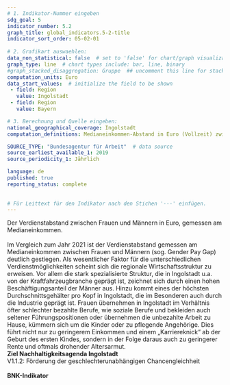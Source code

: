 ```yaml
---
# 1. Indikator-Nummer eingeben 
sdg_goal: 5 
indicator_number: 5.2
graph_title: global_indicators.5-2-title
indicator_sort_order: 05-02-01
 
# 2. Grafikart auswaehlen: 
data_non_statistical: false  # set to 'false' for chart/graph visualization 
graph_type: line  # chart types include: bar, line, binary 
#graph_stacked_disaggregation: Gruppe  ## uncomment this line for stacked bars. eplace 'Geschlecht' with the field of aggregation. 
computation_units: Euro
data_start_values:  # initialize the field to be shown  
 - field: Region 
   value: Ingolstadt 
 - field: Region 
   value: Bayern 

# 3. Berechnung und Quelle eingeben: 
national_geographical_coverage: Ingolstadt 
computation_definitions: Medianeinkommen-Abstand in Euro (Vollzeit) zwischen Frauen und Männern

SOURCE_TYPE: "Bundesagentur für Arbeit"  # data source  
source_earliest_available_1: 2019
source_periodicity_1: Jährlich

language: de   
published: true 
reporting_status: complete
 
 
# Für Leittext für den Indikator nach den Stichen '---' einfügen. 
---
```

Der Verdienstabstand zwischen Frauen und Männern in Euro, gemessen am Medianeinkommen.<br>
<br>
Im Vergleich zum Jahr 2021 ist der Verdienstabstand gemessen am Medianeinkommen zwischen Frauen und Männern (sog. Gender Pay Gap) deutlich gestiegen. Als wesentlicher Faktor für die unterschiedlichen Verdienstmöglichkeiten scheint sich die regionale Wirtschaftsstruktur zu erweisen. Vor allem die stark spezialisierte Struktur, die in Ingolstadt u.a. von der Kraftfahrzeugbranche geprägt ist, zeichnet sich durch einen hohen Beschäftigungsanteil der Männer aus. Hinzu kommt eines der höchsten Durchschnittsgehälter pro Kopf in Ingolstadt, die im Besonderen auch durch die Industrie geprägt ist. Frauen übernehmen in Ingolstadt im Verhältnis öfter schlechter bezahlte Berufe, wie soziale Berufe und bekleiden auch seltener Führungspositionen oder übernehmen die unbezahlte Arbeit zu Hause, kümmern sich um die Kinder oder zu pflegende Angehörige. Dies führt nicht nur zu geringerem Einkommen und einem „Karriereknick“ ab der Geburt des ersten Kindes, sondern in der Folge daraus auch zu geringerer Rente und oftmals drohender Altersarmut.
<br>
<b>Ziel Nachhaltigkeitsagenda Ingolstadt</b><br>
V1.1.2: Förderung der geschlechterunabhängigen Chancengleichheit <br>
<br>
<b>BNK-Indikator</b>
